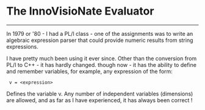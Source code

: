 
# The InnoVisioNate Evaluator
----

In 1979 or '80 - I had a PL/I class - one of the assignments was to write an algebraic expression parser that could provide numeric results from string expressions.

I have pretty much been using it ever since. Other than the conversion from PL/I to C++ - it has hardly changed. though now - it has the ability to define and remember variables, for example, any expression of the form:

     v = <expression>

Defines the variable v. Any number of independent variables (dimensions) are allowed, and as far as I have experienced, it has always been correct !